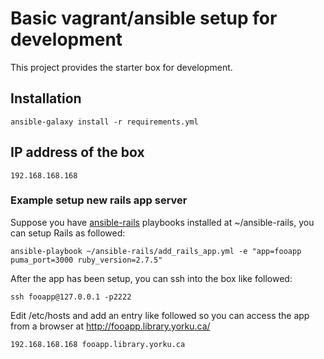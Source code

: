 # Basic vagrant/ansible setup for development

This project provides the starter box for development.

## Installation
```
ansible-galaxy install -r requirements.yml
```

## IP address of the box
```
192.168.168.168
```

### Example setup new rails app server
Suppose you have [ansible-rails](https://github.com/yorkulibraries/ansible-rails) playbooks installed at ~/ansible-rails, you can setup Rails as followed:

```
ansible-playbook ~/ansible-rails/add_rails_app.yml -e "app=fooapp puma_port=3000 ruby_version=2.7.5"
```

After the app has been setup, you can ssh into the box like followed:

```
ssh fooapp@127.0.0.1 -p2222
```

Edit /etc/hosts and add an entry like followed so you can access the app from a browser at http://fooapp.library.yorku.ca/

```
192.168.168.168 fooapp.library.yorku.ca
```
